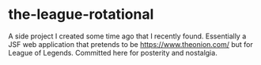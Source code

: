 # the-league-rotational

A side project I created some time ago that I recently found. Essentially a JSF web application that pretends to be https://www.theonion.com/ but for League of Legends. Committed here for posterity and nostalgia.
